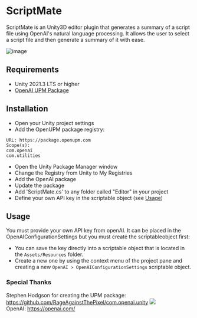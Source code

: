 # ScriptMate
ScriptMate is an Unity3D editor plugin that generates a summary of a script file using OpenAI's natural language processing. It allows the user to select a script file and then generate a summary of it with ease.

![image](https://user-images.githubusercontent.com/38150569/222929912-e6907a5f-b800-4e8d-87a9-2773bc58cba0.png)

## Requirements
- Unity 2021.3 LTS or higher<br>
- <a href="https://openupm.com/packages/com.openai.unity/">OpenAI UPM Package</a>

## Installation
- Open your Unity project settings
- Add the OpenUPM package registry:

```Name: OpenUPM
URL: https://package.openupm.com
Scope(s):
com.openai
com.utilities
```

- Open the Unity Package Manager window
- Change the Registry from Unity to My Registries
- Add the OpenAI package
- Update the package
- Add 'ScriptMate.cs' to any folder called "Editor" in your project
- Define your own API key in the scriptable object (see <a href="https://github.com/Kalfadda/ScriptMate/edit/main/README.md#usage">Usage</a>)

## Usage
You must provide your own API key from openAI. It can be placed in the OpenAIConfigurationSettings but you must create the scriptableobject first:<br>
- You can save the key directly into a scriptable object that is located in the `Assets/Resources` folder.
- Create a new one by using the context menu of the project pane and creating a new `OpenAI > OpenAIConfigurationSettings` scriptable object.


### Special Thanks
Stephen Hodgson for creating the UPM package: https://github.com/RageAgainstThePixel/com.openai.unity <a href="https://openupm.com/packages/com.openai.unity/"><img src="https://img.shields.io/npm/v/com.openai.unity?label=openupm&amp;registry_uri=https://package.openupm.com" /></a><br>
OpenAI: https://openai.com/
